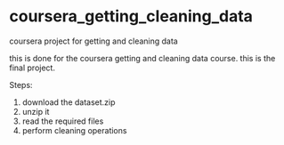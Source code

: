 # coursera_getting_cleaning_data
coursera project for getting and cleaning data

this is done for the coursera getting and cleaning data course.
this is the final project.

Steps:

1. download the dataset.zip
2. unzip it
3. read the required files
4. perform cleaning operations
